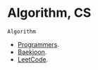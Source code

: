 # Algorithm, CS

`Algorithm`

- [Programmers](https://programmers.co.kr/).
- [Baekjoon](https://www.acmicpc.net/).
- [LeetCode](https://leetcode.com/problemset/all/).
